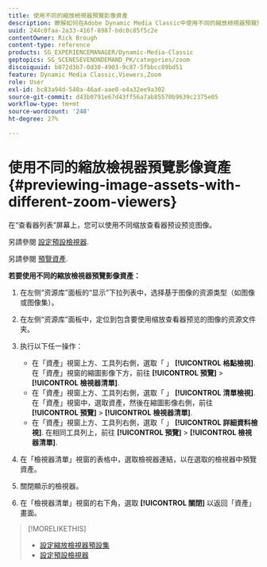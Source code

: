 ```yaml
---
title: 使用不同的縮放檢視器預覽影像資產
description: 瞭解如何在Adobe Dynamic Media Classic中使用不同的縮放檢視器預覽影像資產。
uuid: 244c0faa-2a33-416f-8987-bdc0c85f5c2e
contentOwner: Rick Brough
content-type: reference
products: SG_EXPERIENCEMANAGER/Dynamic-Media-Classic
geptopics: SG_SCENESEVENONDEMAND_PK/categories/zoom
discoiquuid: b072d3b7-0d30-4903-9c87-5fbbcc89bd51
feature: Dynamic Media Classic,Viewers,Zoom
role: User
exl-id: bc83a94d-540a-46ad-aae0-e4a32ee9a302
source-git-commit: d43b0791e67d43ff56a7ab85570b9639c2375e05
workflow-type: tm+mt
source-wordcount: '248'
ht-degree: 27%

---
```


# 使用不同的縮放檢視器預覽影像資產{#previewing-image-assets-with-different-zoom-viewers}

在“查看器列表”屏幕上，您可以使用不同缩放查看器预设预览图像。

另請參閱 [設定預設檢視器](application-setup.md#configuring_default_viewers).

另請參閱 [預覽資產](previewing-asset.md#previewing_an_asset).

**若要使用不同的縮放檢視器預覽影像資產：**

1. 在左侧“资源库”面板的“显示”下拉列表中，选择基于图像的资源类型（如图像或图像集）。
1. 在左侧“资源库”面板中，定位到包含要使用缩放查看器预览的图像的资源文件夹。
1. 执行以下任一操作：

   * 在「資產」視窗上方、工具列右側，選取「 」 **[!UICONTROL 格點檢視]**. 在「資產」視窗的縮圖影像下方，前往 **[!UICONTROL 預覽]** > **[!UICONTROL 檢視器清單]**.
   * 在「資產」視窗上方、工具列右側，選取「 」 **[!UICONTROL 清單檢視]**. 在「資產」視窗中，選取資產，然後在縮圖影像右側，前往 **[!UICONTROL 預覽]** > **[!UICONTROL 檢視器清單]**.
   * 在「資產」視窗上方、工具列右側，選取「 」 **[!UICONTROL 詳細資料檢視]**. 在相同工具列上，前往 **[!UICONTROL 預覽]** > **[!UICONTROL 檢視器清單]**.

1. 在「檢視器清單」視窗的表格中，選取檢視器連結，以在選取的檢視器中預覽資產。
1. 關閉顯示的檢視器。
1. 在「檢視器清單」視窗的右下角，選取 **[!UICONTROL 關閉]** 以返回「資產」畫面。

>[!MORELIKETHIS]
>
>* [設定縮放檢視器預設集](setting-zoom-viewer-presets.md#setting_up_zoom_viewer_presets)
>* [設定預設檢視器](application-setup.md#configuring_default_viewers)

